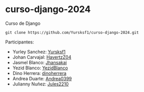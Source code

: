 # curso-django-2024
Curso de Django 
```
git clone https://github.com/Yursksf1/curso-django-2024.git 
```

Participantes: 
- Yurley Sanchez: [Yursksf1](https://github.com/Yursksf1)
- Johan Carvajal: [HavertzZ04](https://github.com/HavertzZ04) 
- Jasmel Blanco: [Jhansakai](https://github.com/Jhansakai)
- Yezid Blanco: [YezidBlanco](https://github.com/YezidBlanco)
- Dino Herrera: [dinoherrera](https://github.com/dinoherrera)
- Andrea Duarte: [Andrea0399](https://github.com/Andrea0399)
- Julianny Nuñez: [Jules2210](https://github.com/Jules2210)
